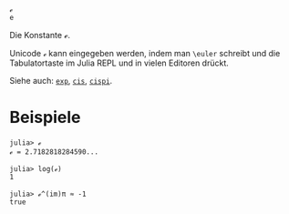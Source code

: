```
ℯ
e
```

Die Konstante ℯ.

Unicode `ℯ` kann eingegeben werden, indem man `\euler` schreibt und die Tabulatortaste im Julia REPL und in vielen Editoren drückt.

Siehe auch: [`exp`](@ref), [`cis`](@ref), [`cispi`](@ref).

# Beispiele

```jldoctest
julia> ℯ
ℯ = 2.7182818284590...

julia> log(ℯ)
1

julia> ℯ^(im)π ≈ -1
true
```
